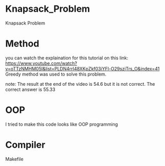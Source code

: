 
# Knapsack_Problem
Knapsack Problem



# Method

you can watch the explaination for this tutorial on this link: https://www.youtube.com/watch?v=oTTzNMHM05I&list=PLDN4rrl48XKpZkf03iYFl-O29szjTrs_O&index=41
Greedy method was used to solve this problem.

note: The result at the end of the video is 54.6 but it is not correct. The correct answer is 55.33


# OOP
I tried to make this code looks like OOP programming

# Compiler
Makefile
